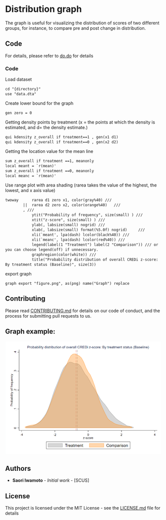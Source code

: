 # Distribution graph

The graph is useful for visualizing the distribution of scores of two different groups, for instance, to compare pre and post change in distribution. 

## Code

For details, please refer to [do.do](https://github.com/saoriiwamoto/Codes/blob/master/distribution%20graph/do.do) for details 

### Code

Load dataset

```
cd "{directory}"
use "data.dta"
```

Create lower bound for the graph

```
gen zero = 0
```

Getting density points by treatment (x = the points at which the density is estimated, and d= the density estimate.)

```
qui kdensity z_overall if treatment==1 , gen(x1 d1)
qui kdensity z_overall if treatment==0 , gen(x2 d2) 
```

Getting the location value for the mean line

```
sum z_overall if treatment ==1, meanonly 
local meant = `r(mean)' 
sum z_overall if treatment ==0, meanonly
local meanc = `r(mean)' 
```

Use range plot with area shading (rarea takes the value of the highest, the lowest, and x axis value)

```
twoway 		rarea d1 zero x1, color(gray%40) ///
		||  rarea d2 zero x2, color(orange%40)	 ///
		, ///
			ytit("Probability of frequency", size(small) ) ///
			xtit("z-score", size(small) ) ///
			ylab(, labsize(small) nogrid) ///
			xlab(, labsize(small) format(%5.0f) nogrid) 	///
			xli(`meant', lpa(dash) lcolor(black%40)) ///
			xli(`meanc', lpa(dash) lcolor(red%40)) ///
			legend(label(1 "Treatment") label(2 "Comparison")) /// or you can choose legend(off) if unnecessary.
			graphregion(color(white)) ///
			title("Probability distribution of overall CREDi z-score: By treatment status (Baseline)", size(3)) 
```

export graph

```
graph export "figure.png", as(png) name("Graph") replace
```

## Contributing

Please read [CONTRIBUTING.md](https://gist.github.com/TBD) for details on our code of conduct, and the process for submitting pull requests to us.

## Graph example: 
![alt text](https://github.com/saoriiwamoto/Codes/blob/master/distribution%20graph/figure.png "ditribution graph with shaded area")

## Authors

* **Saori Iwamoto** - *Initial work* - [SCUS]

## License

This project is licensed under the MIT License - see the [LICENSE.md](LICENSE.md) file for details

